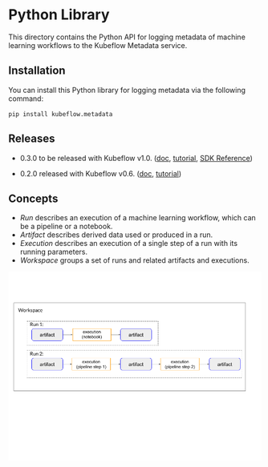 # Python Library

This directory contains the Python API for logging metadata of machine learning workflows to the Kubeflow Metadata service.

## Installation

You can install this Python library for logging metadata via the following command:
```
pip install kubeflow.metadata
```

## Releases
- 0.3.0 to be released with Kubeflow v1.0. ([doc](https://master.kubeflow.org/docs/components/metadata/), [tutorial](https://github.com/kubeflow/metadata/blob/master/sdk/python/sample/demo.ipynb), [SDK Reference](https://kubeflow-metadata.readthedocs.io/en/latest/))

- 0.2.0 released with Kubeflow v0.6. ([doc](https://v0-6.kubeflow.org/docs/components/misc/metadata/), [tutorial](https://github.com/kubeflow/metadata/blob/v0.1.0/sdk/python/demo.ipynb))


## Concepts
- _Run_ describes an execution of a machine learning workflow, which can be a pipeline or a notebook.
- _Artifact_ describes derived data used or produced in a run.
- _Execution_ describes an execution of a single step of a run with its running parameters.
- _Workspace_ groups a set of runs and related artifacts and executions.


![Concepts](concepts.png)

